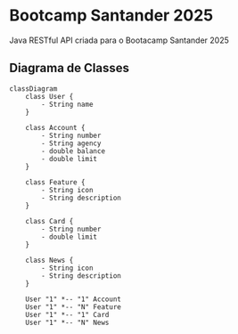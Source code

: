 # Bootcamp Santander 2025
Java RESTful API criada para o Bootacamp Santander 2025

## Diagrama de Classes

```mermaid
classDiagram
    class User {
        - String name
    }

    class Account {
        - String number
        - String agency
        - double balance
        - double limit
    }

    class Feature {
        - String icon
        - String description
    }

    class Card {
        - String number
        - double limit
    }

    class News {
        - String icon
        - String description
    }

    User "1" *-- "1" Account
    User "1" *-- "N" Feature
    User "1" *-- "1" Card
    User "1" *-- "N" News
```
